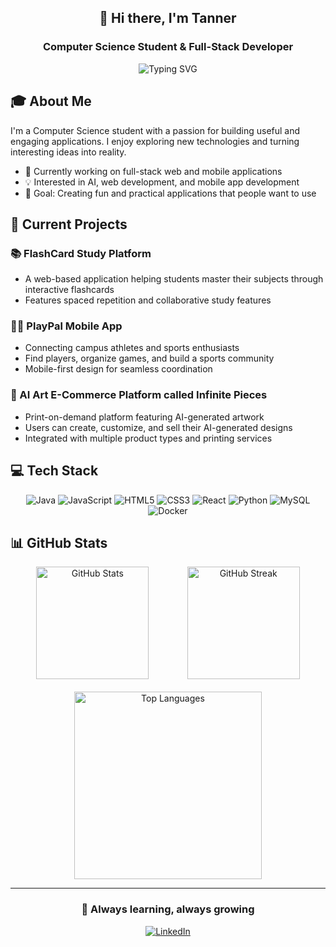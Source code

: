 <h2 align="center">👋 Hi there, I'm Tanner</h2>
<h3 align="center">Computer Science Student & Full-Stack Developer</h3>

<p align="center">
  <img src="https://readme-typing-svg.herokuapp.com?font=Fira+Code&pause=1000&color=0094ff&center=true&vCenter=true&width=435&lines=Full+Stack+Developer;Computer+Science+Student;Always+Learning+New+Technologies" alt="Typing SVG" />
</p>

## 🎓 About Me
I'm a Computer Science student with a passion for building useful and engaging applications. I enjoy exploring new technologies and turning interesting ideas into reality.

- 🌱 Currently working on full-stack web and mobile applications
- 💡 Interested in AI, web development, and mobile app development
- 🎯 Goal: Creating fun and practical applications that people want to use

## 🚀 Current Projects

### 📚 FlashCard Study Platform
- A web-based application helping students master their subjects through interactive flashcards
- Features spaced repetition and collaborative study features

### 🏃‍♂️ PlayPal Mobile App
- Connecting campus athletes and sports enthusiasts
- Find players, organize games, and build a sports community
- Mobile-first design for seamless coordination

### 🎨 AI Art E-Commerce Platform called Infinite Pieces
- Print-on-demand platform featuring AI-generated artwork
- Users can create, customize, and sell their AI-generated designs
- Integrated with multiple product types and printing services

## 💻 Tech Stack

<p align="center">
  <img src="https://img.shields.io/badge/java-%23ED8B00.svg?style=for-the-badge&logo=java&logoColor=white" alt="Java"/>
  <img src="https://img.shields.io/badge/javascript-%23323330.svg?style=for-the-badge&logo=javascript&logoColor=%23F7DF1E" alt="JavaScript"/>
  <img src="https://img.shields.io/badge/html5-%23E34F26.svg?style=for-the-badge&logo=html5&logoColor=white" alt="HTML5"/>
  <img src="https://img.shields.io/badge/css3-%231572B6.svg?style=for-the-badge&logo=css3&logoColor=white" alt="CSS3"/>
  <img src="https://img.shields.io/badge/react-%2320232a.svg?style=for-the-badge&logo=react&logoColor=%2361DAFB" alt="React"/>
  <img src="https://img.shields.io/badge/python-3670A0?style=for-the-badge&logo=python&logoColor=ffdd54" alt="Python"/>
  <img src="https://img.shields.io/badge/mysql-%2300f.svg?style=for-the-badge&logo=mysql&logoColor=white" alt="MySQL"/>
  <img src="https://img.shields.io/badge/docker-%230db7ed.svg?style=for-the-badge&logo=docker&logoColor=white" alt="Docker"/>
</p>

## 📊 GitHub Stats

<div align="center">
  <div style="display: flex; justify-content: space-evenly; align-items: center; flex-wrap: wrap; gap: 20px;">
    <img height="180" src="https://github-readme-stats.vercel.app/api?username=tannerbjorgan&show_icons=true&theme=github_dark" alt="GitHub Stats" />
    <img height="180" src="https://github-readme-streak-stats.herokuapp.com/?user=tannerbjorgan&theme=github-dark-blue" alt="GitHub Streak" />
    <img width="300" src="https://github-readme-stats.vercel.app/api/top-langs/?username=tannerbjorgan&layout=compact&theme=github_dark" alt="Top Languages" />
  </div>
</div>

---


<div align="center">

### 🌱 Always learning, always growing

[![LinkedIn](https://img.shields.io/badge/LinkedIn-0077B5?style=for-the-badge&logo=linkedin&logoColor=white)](https://www.linkedin.com/in/tanner-bjorgan-613408194/)

</div>

